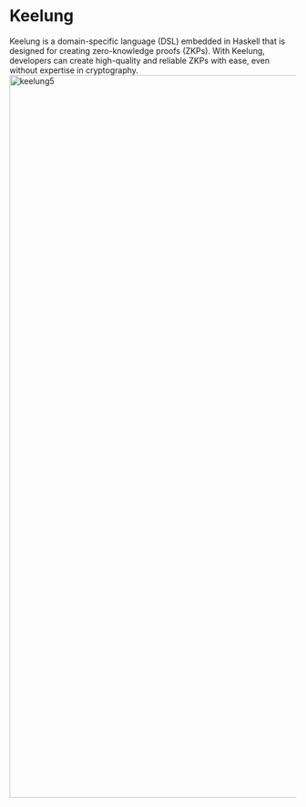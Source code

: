 # Keelung

Keelung is a domain-specific language (DSL) embedded in Haskell that is designed for creating zero-knowledge proofs (ZKPs). With Keelung, developers can create high-quality and reliable ZKPs with ease, even without expertise in cryptography.
<img width="1268" alt="keelung5" src="https://user-images.githubusercontent.com/97019448/219328029-6eae8061-bbef-4b95-b3c4-5b39394c63e1.png">
